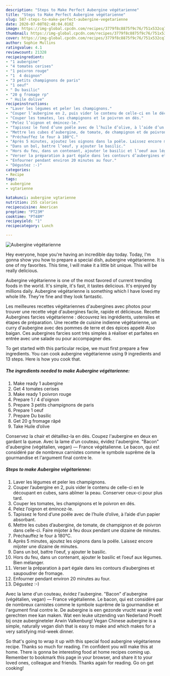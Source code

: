 ```yaml
---
description: "Steps to Make Perfect Aubergine végétarienne"
title: "Steps to Make Perfect Aubergine végétarienne"
slug: 587-steps-to-make-perfect-aubergine-vegetarienne
date: 2020-07-08T02:48:04.010Z
image: https://img-global.cpcdn.com/recipes/3779f8c8875f9c76/751x532cq70/aubergine-vegetarienne-photo-principale-de-la-recette.jpg
thumbnail: https://img-global.cpcdn.com/recipes/3779f8c8875f9c76/751x532cq70/aubergine-vegetarienne-photo-principale-de-la-recette.jpg
cover: https://img-global.cpcdn.com/recipes/3779f8c8875f9c76/751x532cq70/aubergine-vegetarienne-photo-principale-de-la-recette.jpg
author: Sophie Mullins
ratingvalue: 4.1
reviewcount: 21328
recipeingredient:
- "1 aubergine"
- "4 tomates cerises"
- "1 poivron rouge"
- "1  4 doignon"
- "3 petits champignons de paris"
- "1 oeuf"
- " Du basilic"
- "20 g fromage rp"
- " Huile dolive"
recipeinstructions:
- "Laver les légumes et peler les champignons."
- "Couper l’aubergine en 2, puis vider le contenu de celle-ci en le découpant en cubes, sans abîmer la peau. Conserver ceux-ci pour plus tard."
- "Couper les tomates, les champignons et le poivron en dés."
- "Pelez l’oignon et émincez-le."
- "Tapissez le fond d’une poêle avec de l’huile d’olive, à l’aide d’un papier absorbant."
- "Mettre les cubes d’aubergine, de tomate, de champignon et de poivron dans celle-ci. Faire mijoter à feu doux pendant une dizaine de minutes."
- "Préchauffez le four à 180°C."
- "Après 5 minutes, ajoutez les oignons dans la poêle. Laissez encore mijoter une dizaine de minutes."
- "Dans un bol, battre l’oeuf, y ajouter le basilic."
- "Hors du feu, dans un contenant, ajouter le basilic et l’oeuf aux légumes. Bien mélanger."
- "Verser la préparation à part égale dans les contours d’aubergines et saupoudrer de fromage."
- "Enfourner pendant environ 20 minutes au four."
- "Dégustez :-)"
categories:
- Recipe
tags:
- aubergine
- vgtarienne

katakunci: aubergine vgtarienne 
nutrition: 255 calories
recipecuisine: American
preptime: "PT23M"
cooktime: "PT48M"
recipeyield: "1"
recipecategory: Lunch

---
```



![Aubergine végétarienne](https://img-global.cpcdn.com/recipes/3779f8c8875f9c76/751x532cq70/aubergine-vegetarienne-photo-principale-de-la-recette.jpg)

Hey everyone, hope you're having an incredible day today. Today, I'm gonna show you how to prepare a special dish, aubergine végétarienne. It is one of my favorites. This time, I will make it a little bit unique. This will be really delicious.

Aubergine végétarienne is one of the most favored of current trending foods in the world. It's simple, it's fast, it tastes delicious. It's enjoyed by millions daily. Aubergine végétarienne is something which I have loved my whole life. They're fine and they look fantastic.

Les meilleures recettes végétariennes d&#39;aubergines avec photos pour trouver une recette végé d&#39;aubergines facile, rapide et délicieuse. Recette Aubergines farcies végétarienne : découvrez les ingrédients, ustensiles et étapes de préparation. Une recette de cuisine indienne végétarienne, un curry d&#39;aubergine avec des pommes de terre et des épices appelé Aloo baigan. Ces aubergines farcies sont très simples à réaliser et parfaites en entrée avec une salade ou pour accompagner des.


To get started with this particular recipe, we must first prepare a few ingredients. You can cook aubergine végétarienne using 9 ingredients and 13 steps. Here is how you cook that.

<!--inarticleads1-->

##### The ingredients needed to make Aubergine végétarienne:

1. Make ready 1 aubergine
1. Get 4 tomates cerises
1. Make ready 1 poivron rouge
1. Prepare 1 / 4 d&#39;oignon
1. Prepare 3 petits champignons de paris
1. Prepare 1 oeuf
1. Prepare  Du basilic
1. Get 20 g fromage râpé
1. Take  Huile d’olive


Conservez la chair et détaillez-la en dés. Coupez l&#39;aubergine en deux en gardant la queue. Avec la lame d&#39;un couteau, évidez l&#39;aubergine. &#34;Bacon&#34; d&#39;aubergine (végétalien, vegan) — France végétalienne. Le bacon, qui est considéré par de nombreux carnistes comme le symbole suprême de la gourmandise et l&#39;argument final contre le. 

<!--inarticleads2-->

##### Steps to make Aubergine végétarienne:

1. Laver les légumes et peler les champignons.
1. Couper l’aubergine en 2, puis vider le contenu de celle-ci en le découpant en cubes, sans abîmer la peau. Conserver ceux-ci pour plus tard.
1. Couper les tomates, les champignons et le poivron en dés.
1. Pelez l’oignon et émincez-le.
1. Tapissez le fond d’une poêle avec de l’huile d’olive, à l’aide d’un papier absorbant.
1. Mettre les cubes d’aubergine, de tomate, de champignon et de poivron dans celle-ci. Faire mijoter à feu doux pendant une dizaine de minutes.
1. Préchauffez le four à 180°C.
1. Après 5 minutes, ajoutez les oignons dans la poêle. Laissez encore mijoter une dizaine de minutes.
1. Dans un bol, battre l’oeuf, y ajouter le basilic.
1. Hors du feu, dans un contenant, ajouter le basilic et l’oeuf aux légumes. Bien mélanger.
1. Verser la préparation à part égale dans les contours d’aubergines et saupoudrer de fromage.
1. Enfourner pendant environ 20 minutes au four.
1. Dégustez :-)


Avec la lame d&#39;un couteau, évidez l&#39;aubergine. &#34;Bacon&#34; d&#39;aubergine (végétalien, vegan) — France végétalienne. Le bacon, qui est considéré par de nombreux carnistes comme le symbole suprême de la gourmandise et l&#39;argument final contre le. De aubergine is een gezonde vrucht waar je veel gerechten mee kan maken. Wat een leuke uitzending van Nederland Proeft bij onze aubergineteler Arwin Valkenburg! Vegan Chinese aubergine is a simple, naturally vegan dish that is easy to make and which makes for a very satisfying mid-week dinner. 

So that's going to wrap it up with this special food aubergine végétarienne recipe. Thanks so much for reading. I'm confident you will make this at home. There is gonna be interesting food at home recipes coming up. Remember to bookmark this page in your browser, and share it to your loved ones, colleague and friends. Thanks again for reading. Go on get cooking!

